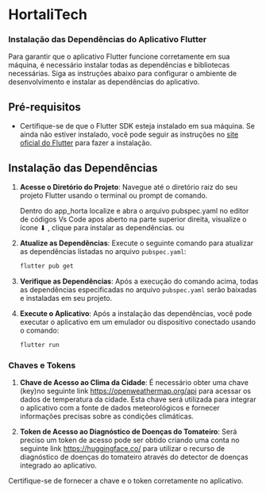 # HortaliTech

### Instalação das Dependências do Aplicativo Flutter

Para garantir que o aplicativo Flutter funcione corretamente em sua máquina, é necessário instalar todas as dependências e bibliotecas necessárias. Siga as instruções abaixo para configurar o ambiente de desenvolvimento e instalar as dependências do aplicativo.

## Pré-requisitos

- Certifique-se de que o Flutter SDK esteja instalado em sua máquina. Se ainda não estiver instalado, você pode seguir as instruções no [site oficial do Flutter](https://flutter.dev/docs/get-started/install) para fazer a instalação.

## Instalação das Dependências

1. **Acesse o Diretório do Projeto**: Navegue até o diretório raiz do seu projeto Flutter usando o terminal ou prompt de comando.

   Dentro do app_horta localize e abra o arquivo pubspec.yaml no editor de códigos Vs Code apos aberto na parte superior direita, visualize o     ícone ⬇ ️, clique para instalar as dependências. ou

3. **Atualize as Dependências**: Execute o seguinte comando para atualizar as dependências listadas no arquivo `pubspec.yaml`:
    ```bash
    flutter pub get
    ```

4. **Verifique as Dependências**: Após a execução do comando acima, todas as dependências especificadas no arquivo `pubspec.yaml` serão baixadas e instaladas em seu projeto.

5. **Execute o Aplicativo**: Após a instalação das dependências, você pode executar o aplicativo em um emulador ou dispositivo conectado usando o comando:
    ```bash
    flutter run
    ```

### Chaves e Tokens

1. **Chave de Acesso ao Clima da Cidade**: É necessário obter uma chave (key)no seguinte link  https://openweathermap.org/api  para acessar os dados de temperatura da cidade. Esta chave será utilizada para integrar o aplicativo com a fonte de dados meteorológicos e fornecer informações precisas sobre as condições climáticas.

2. **Token de Acesso ao Diagnóstico de Doenças do Tomateiro**: Será preciso um token de acesso pode ser obtido criando uma conta no seguinte link https://huggingface.co/ para utilizar o recurso de diagnóstico de doenças do tomateiro através do detector de doenças integrado ao aplicativo.


Certifique-se de fornecer a chave e o token corretamente no aplicativo.
